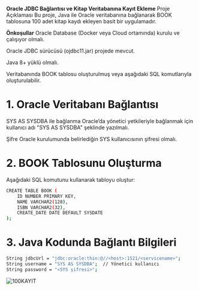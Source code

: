 **Oracle JDBC Bağlantısı ve Kitap Veritabanına Kayıt Ekleme**
Proje Açıklaması
Bu proje, Java ile Oracle veritabanına bağlanarak BOOK tablosuna 100 adet kitap kaydı ekleyen basit bir uygulamadır.

**Önkoşullar**
Oracle Database (Docker veya Cloud ortamında) kurulu ve çalışıyor olmalı.

Oracle JDBC sürücüsü (ojdbc11.jar) projede mevcut.

Java 8+ yüklü olmalı.

Veritabanında BOOK tablosu oluşturulmuş veya aşağıdaki SQL komutlarıyla oluşturulabilir.

# 1. Oracle Veritabanı Bağlantısı
SYS AS SYSDBA ile bağlanma
Oracle’da yönetici yetkileriyle bağlanmak için kullanıcı adı "SYS AS SYSDBA" şeklinde yazılmalı.

Şifre Oracle kurulumunda belirlediğin SYS kullanıcısının şifresi olmalı.

# 2. BOOK Tablosunu Oluşturma
Aşağıdaki SQL komutunu kullanarak tabloyu oluştur:
```bash
CREATE TABLE BOOK (
    ID NUMBER PRIMARY KEY,
    NAME VARCHAR2(128),
    ISBN VARCHAR2(32),
    CREATE_DATE DATE DEFAULT SYSDATE
);
```
# 3. Java Kodunda Bağlantı Bilgileri
```bash
String jdbcUrl = "jdbc:oracle:thin:@//<host>:1521/<servicename>";
String username = "SYS AS SYSDBA";  // Yönetici kullanıcı
String password = "<SYS şifresi>";
```

![100KAYIT](https://github.com/user-attachments/assets/eeb4ffc4-ec84-40e4-9957-c4f090eb1615)
